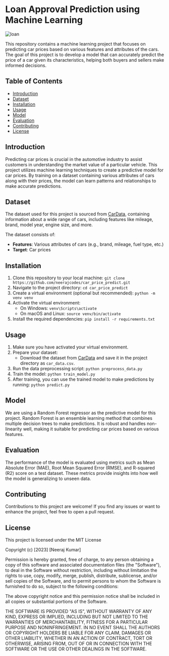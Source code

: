 
# Loan Approval Prediction using Machine Learning


![loan](https://github.com/neerajcodes888/loan_prediction/assets/98253646/2f8354f4-535b-4da3-ad3b-899094daf9b0)


This repository contains a machine learning project that focuses on predicting car prices based on various features and attributes of the cars. The goal of this project is to develop a model that can accurately predict the price of a car given its characteristics, helping both buyers and sellers make informed decisions.

## Table of Contents

- [Introduction](#introduction)
- [Dataset](#dataset)
- [Installation](#installation)
- [Usage](#usage)
- [Model](#model)
- [Evaluation](#evaluation)
- [Contributing](#contributing)
- [License](#license)

## Introduction

Predicting car prices is crucial in the automotive industry to assist customers in understanding the market value of a particular vehicle. This project utilizes machine learning techniques to create a predictive model for car prices. By training on a dataset containing various attributes of cars along with their prices, the model can learn patterns and relationships to make accurate predictions.

## Dataset

The dataset used for this project is sourced from [CarData](https://www.cardata.com/dataset), containing information about a wide range of cars, including features like mileage, brand, model year, engine size, and more.

The dataset consists of:
- **Features**: Various attributes of cars (e.g., brand, mileage, fuel type, etc.)
- **Target**: Car prices

## Installation

1. Clone this repository to your local machine: `git clone https://github.com/neerajcodes/car_price_predict.git`
2. Navigate to the project directory: `cd car_price_predict`
3. Create a virtual environment (optional but recommended): `python -m venv venv`
4. Activate the virtual environment:
   - On Windows: `venv\Scripts\activate`
   - On macOS and Linux: `source venv/bin/activate`
5. Install the required dependencies: `pip install -r requirements.txt`

## Usage

1. Make sure you have activated your virtual environment.
2. Prepare your dataset:
   - Download the dataset from [CarData](https://www.cardata.com/dataset) and save it in the project directory as `car_data.csv`.
3. Run the data preprocessing script: `python preprocess_data.py`
4. Train the model: `python train_model.py`
5. After training, you can use the trained model to make predictions by running: `python predict.py`

## Model

We are using a Random Forest regressor as the predictive model for this project. Random Forest is an ensemble learning method that combines multiple decision trees to make predictions. It is robust and handles non-linearity well, making it suitable for predicting car prices based on various features.

## Evaluation

The performance of the model is evaluated using metrics such as Mean Absolute Error (MAE), Root Mean Squared Error (RMSE), and R-squared (R2) score on a test dataset. These metrics provide insights into how well the model is generalizing to unseen data.

## Contributing

Contributions to this project are welcome! If you find any issues or want to enhance the project, feel free to open a pull request.

## License

This project is licensed under the 
MIT License

Copyright (c) [2023] [Neeraj Kumar]

Permission is hereby granted, free of charge, to any person obtaining a copy
of this software and associated documentation files (the "Software"), to deal
in the Software without restriction, including without limitation the rights
to use, copy, modify, merge, publish, distribute, sublicense, and/or sell
copies of the Software, and to permit persons to whom the Software is
furnished to do so, subject to the following conditions:

The above copyright notice and this permission notice shall be included in all
copies or substantial portions of the Software.

THE SOFTWARE IS PROVIDED "AS IS", WITHOUT WARRANTY OF ANY KIND, EXPRESS OR
IMPLIED, INCLUDING BUT NOT LIMITED TO THE WARRANTIES OF MERCHANTABILITY,
FITNESS FOR A PARTICULAR PURPOSE AND NONINFRINGEMENT. IN NO EVENT SHALL THE
AUTHORS OR COPYRIGHT HOLDERS BE LIABLE FOR ANY CLAIM, DAMAGES OR OTHER
LIABILITY, WHETHER IN AN ACTION OF CONTRACT, TORT OR OTHERWISE, ARISING FROM,
OUT OF OR IN CONNECTION WITH THE SOFTWARE OR THE USE OR OTHER DEALINGS IN THE
SOFTWARE.


